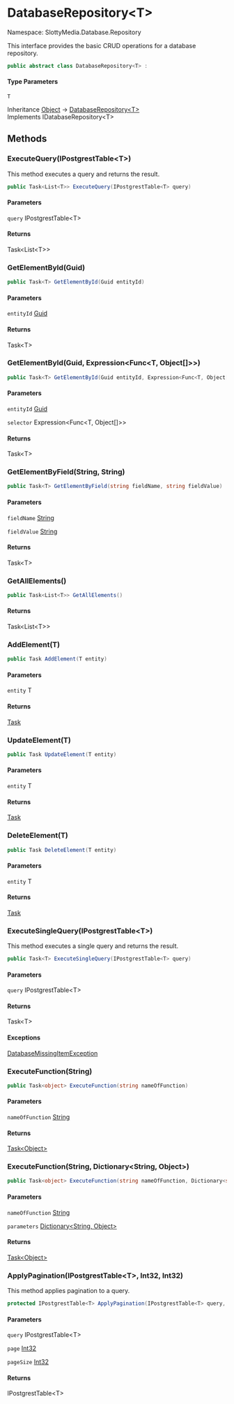 # DatabaseRepository&lt;T&gt;

Namespace: SlottyMedia.Database.Repository

This interface provides the basic CRUD operations for a database repository.

```csharp
public abstract class DatabaseRepository<T> : 
```

#### Type Parameters

`T`<br>

Inheritance [Object](https://docs.microsoft.com/en-us/dotnet/api/system.object) → [DatabaseRepository&lt;T&gt;](./slottymedia.database.repository.databaserepository-1.md)<br>
Implements IDatabaseRepository&lt;T&gt;

## Methods

### **ExecuteQuery(IPostgrestTable&lt;T&gt;)**

This method executes a query and returns the result.

```csharp
public Task<List<T>> ExecuteQuery(IPostgrestTable<T> query)
```

#### Parameters

`query` IPostgrestTable&lt;T&gt;<br>

#### Returns

Task&lt;List&lt;T&gt;&gt;<br>

### **GetElementById(Guid)**

```csharp
public Task<T> GetElementById(Guid entityId)
```

#### Parameters

`entityId` [Guid](https://docs.microsoft.com/en-us/dotnet/api/system.guid)<br>

#### Returns

Task&lt;T&gt;<br>

### **GetElementById(Guid, Expression&lt;Func&lt;T, Object[]&gt;&gt;)**

```csharp
public Task<T> GetElementById(Guid entityId, Expression<Func<T, Object[]>> selector)
```

#### Parameters

`entityId` [Guid](https://docs.microsoft.com/en-us/dotnet/api/system.guid)<br>

`selector` Expression&lt;Func&lt;T, Object[]&gt;&gt;<br>

#### Returns

Task&lt;T&gt;<br>

### **GetElementByField(String, String)**

```csharp
public Task<T> GetElementByField(string fieldName, string fieldValue)
```

#### Parameters

`fieldName` [String](https://docs.microsoft.com/en-us/dotnet/api/system.string)<br>

`fieldValue` [String](https://docs.microsoft.com/en-us/dotnet/api/system.string)<br>

#### Returns

Task&lt;T&gt;<br>

### **GetAllElements()**

```csharp
public Task<List<T>> GetAllElements()
```

#### Returns

Task&lt;List&lt;T&gt;&gt;<br>

### **AddElement(T)**

```csharp
public Task AddElement(T entity)
```

#### Parameters

`entity` T<br>

#### Returns

[Task](https://docs.microsoft.com/en-us/dotnet/api/system.threading.tasks.task)<br>

### **UpdateElement(T)**

```csharp
public Task UpdateElement(T entity)
```

#### Parameters

`entity` T<br>

#### Returns

[Task](https://docs.microsoft.com/en-us/dotnet/api/system.threading.tasks.task)<br>

### **DeleteElement(T)**

```csharp
public Task DeleteElement(T entity)
```

#### Parameters

`entity` T<br>

#### Returns

[Task](https://docs.microsoft.com/en-us/dotnet/api/system.threading.tasks.task)<br>

### **ExecuteSingleQuery(IPostgrestTable&lt;T&gt;)**

This method executes a single query and returns the result.

```csharp
public Task<T> ExecuteSingleQuery(IPostgrestTable<T> query)
```

#### Parameters

`query` IPostgrestTable&lt;T&gt;<br>

#### Returns

Task&lt;T&gt;<br>

#### Exceptions

[DatabaseMissingItemException](./slottymedia.database.exceptions.databasemissingitemexception.md)<br>

### **ExecuteFunction(String)**

```csharp
public Task<object> ExecuteFunction(string nameOfFunction)
```

#### Parameters

`nameOfFunction` [String](https://docs.microsoft.com/en-us/dotnet/api/system.string)<br>

#### Returns

[Task&lt;Object&gt;](https://docs.microsoft.com/en-us/dotnet/api/system.threading.tasks.task-1)<br>

### **ExecuteFunction(String, Dictionary&lt;String, Object&gt;)**

```csharp
public Task<object> ExecuteFunction(string nameOfFunction, Dictionary<string, object> parameters)
```

#### Parameters

`nameOfFunction` [String](https://docs.microsoft.com/en-us/dotnet/api/system.string)<br>

`parameters` [Dictionary&lt;String, Object&gt;](https://docs.microsoft.com/en-us/dotnet/api/system.collections.generic.dictionary-2)<br>

#### Returns

[Task&lt;Object&gt;](https://docs.microsoft.com/en-us/dotnet/api/system.threading.tasks.task-1)<br>

### **ApplyPagination(IPostgrestTable&lt;T&gt;, Int32, Int32)**

This method applies pagination to a query.

```csharp
protected IPostgrestTable<T> ApplyPagination(IPostgrestTable<T> query, int page, int pageSize)
```

#### Parameters

`query` IPostgrestTable&lt;T&gt;<br>

`page` [Int32](https://docs.microsoft.com/en-us/dotnet/api/system.int32)<br>

`pageSize` [Int32](https://docs.microsoft.com/en-us/dotnet/api/system.int32)<br>

#### Returns

IPostgrestTable&lt;T&gt;<br>
